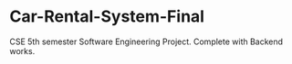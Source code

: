 # Car-Rental-System-Final
CSE 5th semester Software Engineering Project. Complete with Backend works. 
